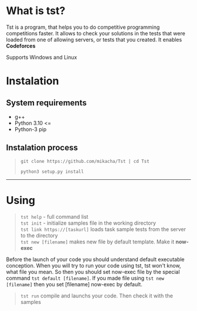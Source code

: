 # What is tst?
Tst is a program, that helps you to do competitive programming competitions faster.
It allows to check your solutions in the tests that were loaded from one of allowing
servers, or tests that you created. It enables **Codeforces**

Supports Windows and Linux 


# Instalation

## System requirements
- g++
- Python 3.10 <=
- Python-3 pip


## Instalation process
> `git clone https://github.com/mikacha/Tst | cd Tst`
>
> `python3 setup.py install`

***

# Using
> `tst help` - full command list\
> `tst init` - initialize samples file in the working directory\
> `tst link https://[taskurl]` loads task sample tests from the server to the directory\
> `tst new [filename]` makes new file by default template. Make it **now-exec**

Before the launch of your code you should understand default executable conception.
When you will try to run your code using tst, tst won't know, what file you mean.
So then you should set now-exec file by the special command `tst default [filename]`.
If you made file using `tst new [filename]` then you set [filename] now-exec by default.

> `tst run` compile and launchs your code. Then check it with the samples
